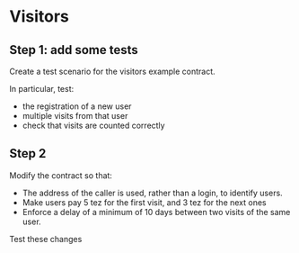 # Visitors

## Step 1: add some tests

Create a test scenario for  the visitors example contract.

In particular, test:
- the registration of a new user
- multiple visits from that user
- check that visits are counted correctly

## Step 2

Modify the contract so that:

- The address of the caller is used, rather than a login, to identify users.
- Make users pay 5 tez for the first visit, and 3 tez for the next ones
- Enforce a delay of a minimum of 10 days between two visits of the same user.

Test these changes
